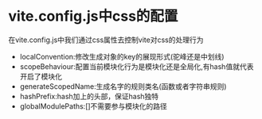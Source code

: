 # vite.config.js中css的配置
在vite.config.js中我们通过css属性去控制vite对css的处理行为
- localConvention:修改生成对象的key的展现形式(驼峰还是中划线)
- scopeBehaviour:配置当前模块化行为是模块化还是全局化,有hash值就代表开启了模块化
- generateScopedName:生成名字的规则类名(函数或者字符串规则)
- hashPrefix:hash加上的头部，保证hash独特
- globalModulePaths:[]不需要参与模块化的路径